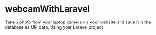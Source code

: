 # webcamWithLaravel
Take a photo from your laptop camera via your website and save it in the database as  URI  data, Using your Laravel project
